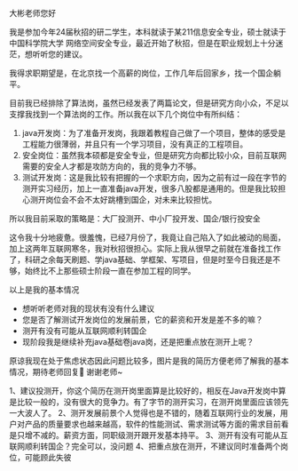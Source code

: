 大彬老师您好

我是参加今年24届秋招的研二学生，本科就读于某211信息安全专业，硕士就读于中国科学院大学 网络空间安全专业，最近开始了秋招，但是在职业规划上十分迷茫，想听听您的建议。

我得求职期望是，在北京找一个高薪的岗位，工作几年后回家乡，找一个国企躺平。

目前我已经排除了算法岗，虽然已经发表了两篇论文，但是研究方向小众，不足以支撑我找到一个算法岗的工作。所以我在以下几个岗位中有所纠结：

1. java开发岗：为了准备开发岗，我跟着教程自己做了一个项目，整体的感受是工程能力很薄弱，并且只有一个学习项目，没有真正的工程项目。
2. 安全岗位：虽然我本硕都是安全专业，但是研究方向都比较小众，目前互联网需要的安全人才都是攻防方向的，我的竞争力不够。
3. 测试开发岗：这是我比较有把握的一个求职方向，因为之前有过一段在字节的测开实习经历，加上一直准备java开发，很多八股都是通用的。但是我比较担心测开岗位会不会不太好跳槽到国企，对未来比较担忧。

所以我目前采取的策略是：大厂投测开、中小厂投开发、国企/银行投安全

这令我十分地疲惫。很羞愧，已经7月份了，我竟让自己陷入了如此被动的局面，加上这两年互联网寒冬，我对秋招很担心。实际上我从很早之前就在准备找工作了，科研之余每天刷题、学java基础、学框架、写项目，但是时至今日我还是不够，始终比不上那些硕士阶段一直在参加工程的同学。

以上是我的基本情况
- 想听听老师对我的现状有没有什么建议
- 您是否了解测试开发岗位的发展前景，它的薪资和开发是差不多的嘛？
- 测开有没有可能从互联网顺利转国企
- 现阶段我是继续补充java基础卷java岗，还是把重点放在测开上呢？

原谅我现在处于焦虑状态因此问题比较多，图片是我的简历方便老师了解我的基本情况，期待老师回复🍓
谢谢老师~

1、建议投测开，你这个简历在测开岗里面算是比较好的，相反在Java开发岗中算是比较一般的，没有很大的竞争力。有了字节的测开实习，在测开岗里面应该领先一大波人了。
2、测开发展前景个人觉得也是不错的，随着互联网行业的发展，用户对产品的质量要求也越来越高，软件的性能测试、需求测试等方面的需求目前看是只增不减的。薪资方面，同职级测开跟开发基本持平。
3、测开有没有可能从互联网顺利转国企？完全可以，没问题
4、把重点放在测开，不建议同时准备两个岗位，可能顾此失彼